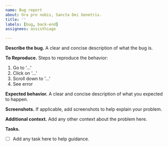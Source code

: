 ```yaml
---
name: Bug report
about: Ora pro nobis, Sancta Dei Genetrix.
title: ''
labels: [bug, back-end]
assignees: assisthiago

---
```


**Describe the bug.**
A clear and concise description of what the bug is.

**To Reproduce.**
Steps to reproduce the behavior:
1. Go to '...'
2. Click on '...'
3. Scroll down to '...'
4. See error

**Expected behavior.**
A clear and concise description of what you expected to happen.

**Screenshots.**
If applicable, add screenshots to help explain your problem.

**Additional context.**
Add any other context about the problem here.

**Tasks.**
- [ ] Add any task here to help guidance.
